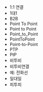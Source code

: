 ﻿- 1:1 연결
- 1대1
- B2B
- Point To Point
- Point to Point
- Point_to_Point
- PointToPoint
- Point-to-Point
- PTP
- PtP
- 비투비
- 비투비연결
- 예: 전화선
- 일대일
- 피투피
